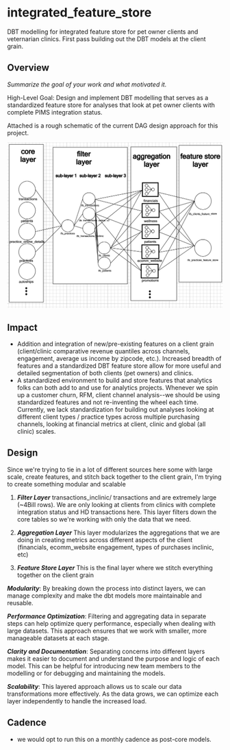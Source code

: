 # integrated_feature_store
DBT modelling for integrated feature store for pet owner clients and veternarian clinics. First pass building out the DBT models at the client grain.

## Overview
_Summarize the goal of your work and what motivated it._

High-Level Goal: Design and implement DBT modelling that serves as a standardized feature store for analyses that look at pet owner clients with complete PIMS integration status. 

Attached is a rough schematic of the current DAG design approach for this project.

<img width="827" alt="proposed_lineage_diagram" src="./proposed_lineage_diagram.png">


## Impact
- Addition and integration of new/pre-existing features on a client grain (client/clinic comparative revenue quantiles across channels, engagement, average us income by zipcode, etc.). Increased breadth of features and a standardized DBT feature store allow for more useful and detailed segmentation of both clients (pet owners) and clinics.
- A standardized environment to build and store features that analytics folks can both add to and use for analytics projects. Whenever we spin up a customer churn, RFM, client channel analysis--we should be using standardized features and not re-inventing the wheel each time. Currently, we lack standardization for building out analyses looking at different client types / practice types across multiple purchasing channels, looking at financial metrics at client, clinic and global (all clinic) scales. 

## Design
Since we're trying to tie in a lot of different sources here some with large scale, create features, and stitch back together to the client grain, I'm trying to create something modular and scalable 
1. ***Filter Layer***
transactions_inclinic/ transactions and are extremely large (~4Bill rows). We are only looking at clients from clinics with complete integration status and HD transactions here. This layer filters down the core tables so we're working with only the data that we need.

2. ***Aggregation Layer***
This layer modularizes the aggregations that we are doing in creating metrics across different aspects of the client (financials, ecomm_website engagement, types of purchases inclinic, etc)

3. ***Feature Store Layer***
This is the final layer where we stitch everything together on the client grain


***Modularity***: By breaking down the process into distinct layers, we can manage complexity and make the dbt models more maintainable and reusable. 

***Performance Optimization***: Filtering and aggregating data in separate steps can help optimize query performance, especially when dealing with large datasets. This approach ensures that we work with smaller, more manageable datasets at each stage.

***Clarity and Documentation***: Separating concerns into different layers makes it easier to document and understand the purpose and logic of each model. This can be helpful for introducing new team members to the modelling or for debugging and maintaining the models.

***Scalability***: This layered approach allows us to scale our data transformations more effectively. As the data grows, we can optimize each layer independently to handle the increased load. 


## Cadence
- we would opt to run this on a monthly cadence as post-core models.
